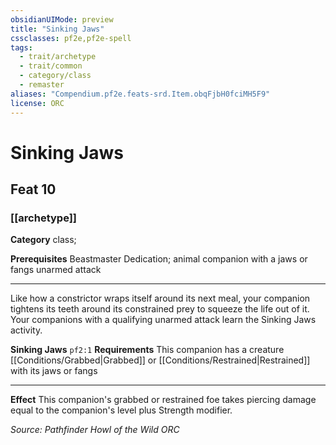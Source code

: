 ```yaml
---
obsidianUIMode: preview
title: "Sinking Jaws"
cssclasses: pf2e,pf2e-spell
tags:
  - trait/archetype
  - trait/common
  - category/class
  - remaster
aliases: "Compendium.pf2e.feats-srd.Item.obqFjbH0fciMH5F9"
license: ORC
---
```

# Sinking Jaws
## Feat 10
### [[archetype]]

**Category** class; 



**Prerequisites** Beastmaster Dedication; animal companion with a jaws or fangs unarmed attack
* * *
Like how a constrictor wraps itself around its next meal, your companion tightens its teeth around its constrained prey to squeeze the life out of it. Your companions with a qualifying unarmed attack learn the Sinking Jaws activity.

**Sinking Jaws** `pf2:1` **Requirements** This companion has a creature [[Conditions/Grabbed|Grabbed]] or [[Conditions/Restrained|Restrained]] with its jaws or fangs

* * *

**Effect** This companion's grabbed or restrained foe takes piercing damage equal to the companion's level plus Strength modifier.

*Source: Pathfinder Howl of the Wild*
*ORC*